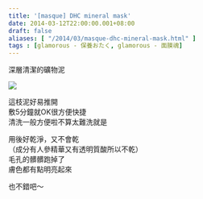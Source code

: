 ```yaml
---
title: '[masque] DHC mineral mask'
date: 2014-03-12T22:00:00.001+08:00
draft: false
aliases: [ "/2014/03/masque-dhc-mineral-mask.html" ]
tags : [glamorous - 保養おたく, glamorous - 面膜魂]
---
```


深層清潔的礦物泥  

[![](https://3.bp.blogspot.com/-ne5eAr1Ovgw/XDBkdKIOjrI/AAAAAAAAEH4/vlmadMEWziIfqQjFo83BdmW9sdIq_j-BQCLcBGAs/s640/87.jpg)](https://3.bp.blogspot.com/-ne5eAr1Ovgw/XDBkdKIOjrI/AAAAAAAAEH4/vlmadMEWziIfqQjFo83BdmW9sdIq_j-BQCLcBGAs/s1600/87.jpg)

這枝泥好易推開  
敷5分鐘就OK很方便快捷  
清洗一般方便啦不算太難洗就是  
  
用後好乾淨，又不會乾  
（成分有人參精華又有透明質酸所以不乾）  
毛孔的髒髒跑掉了  
膚色都有點明亮起來  
  
也不錯吧～